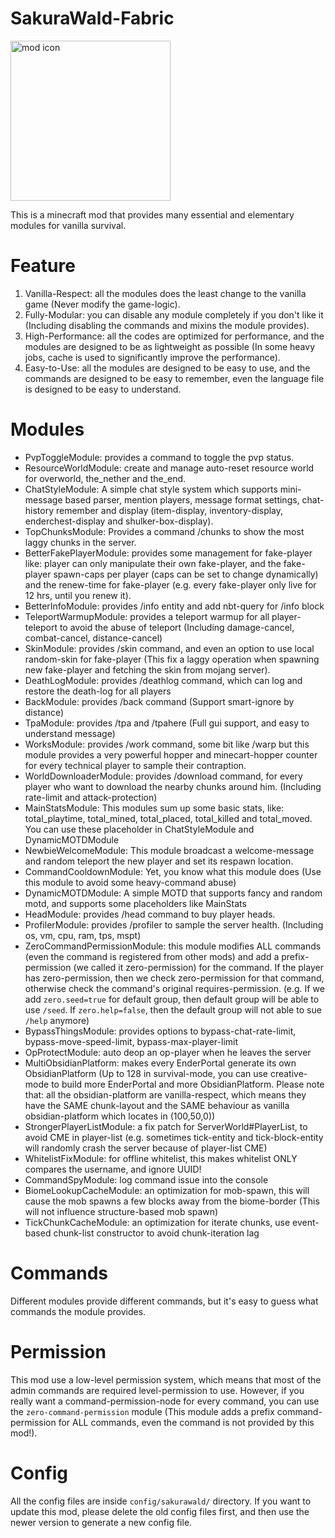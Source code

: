 # SakuraWald-Fabric
<img src="https://github.com/SakuraWald/sakurawald-fabric/raw/master/src/main/resources/assets/sakurawald/icon.png" width="256" alt="mod icon">

This is a minecraft mod that provides many essential and elementary modules for vanilla survival.

# Feature
1. Vanilla-Respect: all the modules does the least change to the vanilla game (Never modify the game-logic).
2. Fully-Modular: you can disable any module completely if you don't like it (Including disabling the commands and
   mixins the module provides).
3. High-Performance: all the codes are optimized for performance, and the modules are designed to be as lightweight as
   possible (In some heavy jobs, cache is used to significantly improve the performance).
4. Easy-to-Use: all the modules are designed to be easy to use, and the commands are designed to be easy to remember, even the language file is designed to be easy to understand.

# Modules
- PvpToggleModule: provides a command to toggle the pvp status.
- ResourceWorldModule: create and manage auto-reset resource world for overworld, the_nether and the_end. 
- ChatStyleModule: A simple chat style system which supports mini-message based parser, mention players, message format settings, chat-history remember and display (item-display, inventory-display, enderchest-display and shulker-box-display).
- TopChunksModule: Provides a command /chunks to show the most laggy chunks in the server. 
- BetterFakePlayerModule: provides some management for fake-player like: player can only manipulate their own fake-player, and the fake-player spawn-caps per player (caps can be set to change dynamically) and the renew-time for fake-player (e.g. every fake-player only live for 12 hrs, until you renew it).
- BetterInfoModule: provides /info entity and add nbt-query for /info block
- TeleportWarmupModule: provides a teleport warmup for all player-teleport to avoid the abuse of teleport (Including damage-cancel, combat-cancel, distance-cancel)
- SkinModule: provides /skin command, and even an option to use local random-skin for fake-player (This fix a laggy operation when spawning new fake-player and fetching the skin from mojang server).
- DeathLogModule: provides /deathlog command, which can log and restore the death-log for all players 
- BackModule: provides /back command (Support smart-ignore by distance)
- TpaModule: provides /tpa and /tpahere (Full gui support, and easy to understand message)
- WorksModule: provides /work command, some bit like /warp but this module provides a very powerful hopper and minecart-hopper counter for every technical player to sample their contraption.
- WorldDownloaderModule: provides /download command, for every player who want to download the nearby chunks around him. (Including rate-limit and attack-protection)
- MainStatsModule: This modules sum up some basic stats, like: total_playtime, total_mined, total_placed, total_killed and total_moved. You can use these placeholder in ChatStyleModule and DynamicMOTDModule
- NewbieWelcomeModule: This module broadcast a welcome-message and random teleport the new player and set its respawn location.
- CommandCooldownModule: Yet, you know what this module does (Use this module to avoid some heavy-command abuse)
- DynamicMOTDModule: A simple MOTD that supports fancy and random motd, and supports some placeholders like MainStats
- HeadModule: provides /head command to buy player heads.
- ProfilerModule: provides /profiler to sample the server health. (Including os, vm, cpu, ram, tps, mspt)
- ZeroCommandPermissionModule: this module modifies ALL commands (even the command is registered from other mods) and add a prefix-permission (we called it zero-permission) for the command. If the player has zero-permission, then we check zero-permission for that command, otherwise check the command's original requires-permission. (e.g. If we add `zero.seed=true` for default group, then default group will be able to use `/seed`. If `zero.help=false`, then the default group will not able to sue `/help` anymore)
- BypassThingsModule: provides options to bypass-chat-rate-limit, bypass-move-speed-limit, bypass-max-player-limit
- OpProtectModule: auto deop an op-player when he leaves the server
- MultiObsidianPlatform: makes every EnderPortal generate its own ObsidianPlatform (Up to 128 in survival-mode, you can use creative-mode to build more EnderPortal and more ObsidianPlatform. Please note that: all the obsidian-platform are vanilla-respect, which means they have the SAME chunk-layout and the SAME behaviour as vanilla obsidian-platform which locates in (100,50,0))
- StrongerPlayerListModule: a fix patch for ServerWorld#PlayerList, to avoid CME in player-list (e.g. sometimes tick-entity and tick-block-entity will randomly crash the server because of player-list CME)
- WhitelistFixModule: for offline whitelist, this makes whitelist ONLY compares the username, and ignore UUID!
- CommandSpyModule: log command issue into the console
- BiomeLookupCacheModule: an optimization for mob-spawn, this will cause the mob spawns a few blocks away from the biome-border (This will not influence structure-based mob spawn)
- TickChunkCacheModule: an optimization for iterate chunks, use event-based chunk-list constructor to avoid chunk-iteration lag

# Commands
Different modules provide different commands, but it's easy to guess what commands the module provides.

# Permission
This mod use a low-level permission system, which means that most of the admin commands are required level-permission to use. However, if you really want a command-permission-node for every command, you can use the `zero-command-permission` module (This module adds a prefix command-permission for ALL commands, even the command is not provided by this mod!).

# Config
All the config files are inside `config/sakurawald/` directory.
If you want to update this mod, please delete the old config files first, and then use the newer version to generate a new config file.